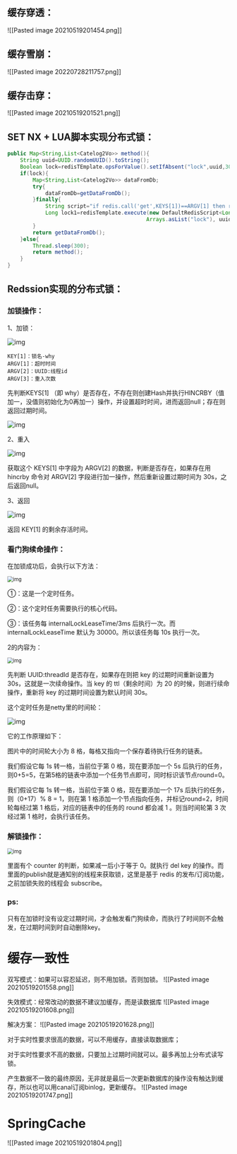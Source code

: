 ## 缓存穿透：
![[Pasted image 20210519201454.png]]

## 缓存雪崩：
![[Pasted image 20220728211757.png]]

## 缓存击穿：
![[Pasted image 20210519201521.png]]

## SET NX + LUA脚本实现分布式锁：

```java
public Map<String,List<Catelog2Vo>> method(){
    String uuid=UUID.randomUUID().toString();
    Boolean lock=redisTEmplate.opsForValue().setIfAbsent("lock",uuid,300,TimeUnit.SECONDS);
    if(lock){
        Map<String,List<Catelog2Vo>> dataFromDb;
        try{
            dataFromDb=getDataFromDb();
        }finally{
            String script="if redis.call('get',KEYS[1])==ARGV[1] then return redis.call('del',KEYS[1]) else return 0 end";
            Long lock1=redisTemplate.execute(new DefaultRedisScript<Long>(script,Long.class),
                                            Arrays.asList("lock"), uuid);
        }
        return getDataFromDb();
    }else{
        Thread.sleep(300);
        return method();
    }
}
```

## Redssion实现的分布式锁：

### 加锁操作：

1、加锁：

![img](https://user-gold-cdn.xitu.io/2020/3/29/17126d8c793a85b9?imageView2/0/w/1280/h/960/format/webp/ignore-error/1)

```
KEY[1]：锁名-why
ARGV[1]：超时时间
ARGV[2]：UUID:线程id
ARGV[3]：重入次数
```

先判断KEYS[1] （即 why）是否存在，不存在则创建Hash并执行HINCRBY（值加一，没值则初始化为0再加一）操作，并设置超时时间，进而返回null；存在则返回过期时间。

![img](https://user-gold-cdn.xitu.io/2020/3/29/17126d2630e4a88a?imageView2/0/w/1280/h/960/format/webp/ignore-error/1)

2、重入

![img](https://user-gold-cdn.xitu.io/2020/3/29/17126d9ce972a219?imageView2/0/w/1280/h/960/format/webp/ignore-error/1)

获取这个 KEYS[1] 中字段为 ARGV[2] 的数据，判断是否存在，如果存在用 hincrby 命令对  ARGV[2] 字段进行加一操作，然后重新设置过期时间为 30s，之后返回null。

3、返回

![img](https://user-gold-cdn.xitu.io/2020/3/29/17126daf4807ba54?imageView2/0/w/1280/h/960/format/webp/ignore-error/1)

返回 KEY[1] 的剩余存活时间。

### 看门狗续命操作：

在加锁成功后，会执行以下方法：

<img src="https://user-gold-cdn.xitu.io/2020/3/29/17126dd7c294f259?imageView2/0/w/1280/h/960/format/webp/ignore-error/1" alt="img" style="zoom:80%;" />

①：这是一个定时任务。

②：这个定时任务需要执行的核心代码。

③：该任务每 internalLockLeaseTime/3ms 后执行一次。而 internalLockLeaseTime 默认为 30000。所以该任务每 10s 执行一次。

2的内容为：

<img src="https://user-gold-cdn.xitu.io/2020/3/29/17126de38c46f2bc?imageView2/0/w/1280/h/960/format/webp/ignore-error/1" alt="img" style="zoom:80%;" />

先判断 UUID:threadId 是否存在，如果存在则把 key 的过期时间重新设置为 30s，这就是一次续命操作。当 key 的 ttl（剩余时间）为 20 的时候，则进行续命操作，重新将 key 的过期时间设置为默认时间 30s。

这个定时任务是netty里的时间轮：

![img](https://user-gold-cdn.xitu.io/2020/3/29/17126e01aa6d348b?imageView2/0/w/1280/h/960/format/webp/ignore-error/1)

它的工作原理如下：

图片中的时间轮大小为 8 格，每格又指向一个保存着待执行任务的链表。

我们假设它每 1s 转一格，当前位于第 0 格，现在要添加一个 5s 后执行的任务，则0+5=5，在第5格的链表中添加一个任务节点即可，同时标识该节点round=0。

我们假设它每 1s 转一格，当前位于第 0 格，现在要添加一个 17s 后执行的任务，则（0+17）% 8 = 1，则在第 1 格添加一个节点指向任务，并标记round=2，时间轮每经过第 1 格后，对应的链表中的任务的 round 都会减 1 。则当时间轮第 3 次经过第 1 格时，会执行该任务。

### 解锁操作：

<img src="https://user-gold-cdn.xitu.io/2020/3/29/17126e48bf46dab0?imageView2/0/w/1280/h/960/format/webp/ignore-error/1" alt="img" style="zoom:80%;" />

里面有个 counter 的判断，如果减一后小于等于 0。就执行 del key 的操作。而里面的publish就是通知别的线程来获取锁，这里是基于 redis 的发布/订阅功能，之前加锁失败的线程会 subscribe。

### ps:

只有在加锁时没有设定过期时间，才会触发看门狗续命，而执行了时间则不会触发，在过期时间到时自动删除key。



# 缓存一致性

双写模式：如果可以容忍延迟，则不用加锁。否则加锁。
![[Pasted image 20210519201558.png]]

失效模式：经常改动的数据不建议加缓存，而是读数据库
![[Pasted image 20210519201608.png]]

解决方案：
![[Pasted image 20210519201628.png]]

对于实时性要求很高的数据，可以不用缓存，直接读取数据库；

对于实时性要求不高的数据，只要加上过期时间就可以。最多再加上分布式读写锁。

产生数据不一致的最终原因，无非就是最后一次更新数据库的操作没有触达到缓存，所以也可以用canal订阅binlog，更新缓存。
![[Pasted image 20210519201747.png]]

# SpringCache
![[Pasted image 20210519201804.png]]

